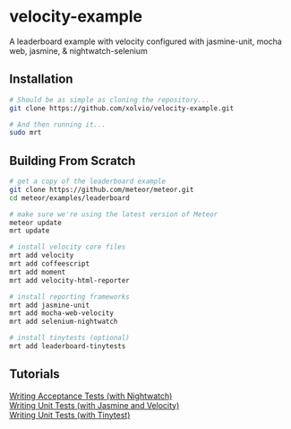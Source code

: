 velocity-example
================

A leaderboard example with velocity configured with jasmine-unit, mocha web, jasmine, &amp; nightwatch-selenium


Installation
------------------------

````sh
# Should be as simple as cloning the repository...
git clone https://github.com/xolvio/velocity-example.git

# And then running it...
sudo mrt
````

Building From Scratch  
------------------------

````sh
# get a copy of the leaderboard example
git clone https://github.com/meteor/meteor.git
cd meteor/examples/leaderboard

# make sure we're using the latest version of Meteor
meteor update
mrt update

# install velocity core files
mrt add velocity
mrt add coffeescript
mrt add moment
mrt add velocity-html-reporter

# install reporting frameworks
mrt add jasmine-unit
mrt add mocha-web-velocity
mrt add selenium-nightwatch

# install tinytests (optional)
mrt add leaderboard-tinytests
````



Tutorials  
------------------------

[Writing Acceptance Tests (with Nightwatch)](https://github.com/awatson1978/meteor-cookbook/blob/master/cookbook/writing.acceptance.test.md)  
[Writing Unit Tests (with Jasmine and Velocity)](https://github.com/awatson1978/meteor-cookbook/blob/master/cookbook/writing.unit.tests.with.jasmine.md)  
[Writing Unit Tests (with Tinytest)](https://github.com/awatson1978/meteor-cookbook/blob/master/cookbook/writing.unit.tests.md)  
